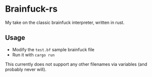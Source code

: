 # Brainfuck-rs

My take on the classic brainfuck interpreter, written in rust.

## Usage

- Modify the `test.bf` sample brainfuck file
- Run it with `cargo run`

This currently does not support any other filenames via variables (and probably never will). 